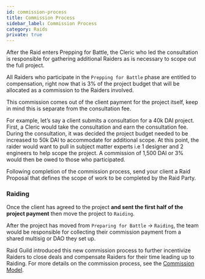 ```yaml
---
id: commission-process
title: Commission Process
sidebar_label: Commission Process
category: Raids
private: true
---
```


After the Raid enters Prepping for Battle, the Cleric who led the consultation is responsible for gathering additional Raiders as is necessary to scope out the full project.

All Raiders who participate in the `Prepping for Battle` phase are entitled to compensation, right now that is 3% of the project budget that will be allocated as a commission to the Raiders involved.

This commission comes out of the client payment for the project itself, keep in mind this is separate from the consultation fee.

For example, let’s say a client submits a consultation for a 40k DAI project. First, a Cleric would take the consultation and earn the consultation fee. During the consultation, it was decided the project budget needed to be increased to 50k DAI to accommodate for additional scope. At this point, the raider would want to pull in subject matter experts i.e 1 designer and 2 engineers to help scope the project. A commission of 1,500 DAI or 3% would then be owed to those who participated.

Following completion of the commission process, send your client a Raid Proposal that defines the scope of work to be completed by the Raid Party.

### Raiding

Once the client has agreed to the project **and sent the first half of the project payment** then move the project to `Raiding`.

After the project has moved from `Preparing for Battle` → `Raiding`, the team would be responsible for collecting their commission payment from a shared multisig or DAO they set up.

Raid Guild introduced this new commission process to further incentivize Raiders to close deals and compensate Raiders for their time leading up to Raiding. For more details on the commission process, see the [Commission Model](https://docs.google.com/spreadsheets/d/1hy9D4f_nX79d9MXmZQlCZiAnSDViJOVugzLVYb7BFuk/edit?usp=sharing).
